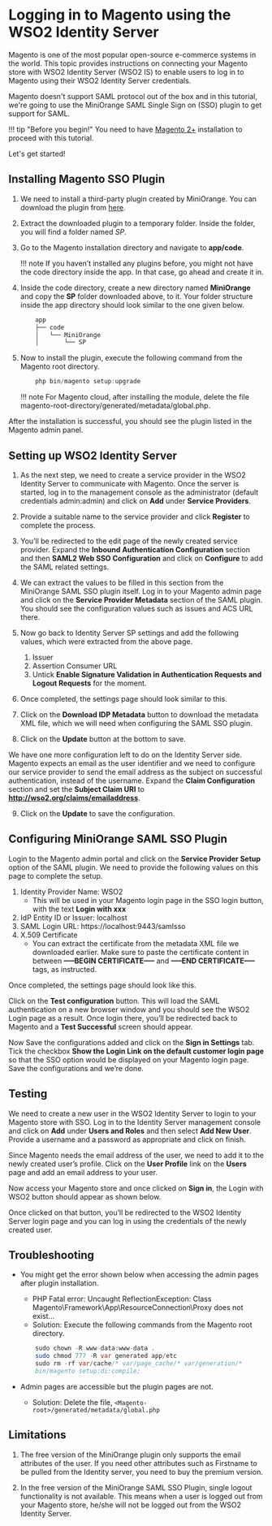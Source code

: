 # Logging in to Magento using the WSO2 Identity Server

Magento is one of the most popular open-source e-commerce systems in the world. This topic provides instructions on connecting your Magento store with WSO2 Identity Server (WSO2 IS) to enable users to log in to Magento using their WSO2 Identity Server credentials.

Magento doesn't support SAML protocol out of the box and in this tutorial, we're going to use the MiniOrange SAML Single Sign on (SSO) plugin to get support for SAML.

!!! tip "Before you begin!"
    You need to have [Magento 2+](https://magento.com/) installation to proceed with this tutorial.


Let's get started!

## Installing Magento SSO Plugin

1. We need to install a third-party plugin created by MiniOrange. You can download the plugin from [here](https://plugins.miniorange.com/magento-saml-single-sign-on-sso).

2. Extract the downloaded plugin to a temporary folder. Inside the folder, you will find a folder named _SP_.

3. Go to the Magento installation directory and navigate to **app/code**.

	!!! note
		If you haven’t installed any plugins before, you might not have the code directory inside the app. In that case, go ahead and create it in.

4. Inside the code directory, create a new directory named **MiniOrange** and copy the **SP** folder downloaded above, to it. Your folder structure inside the app directory should look similar to the one given below.

	```java
		app
		├── code
		│   └── MiniOrange
		│       └── SP
	```

5. Now to install the plugin, execute the following command from the Magento root directory.

	```java
	    php bin/magento setup:upgrade
	```

	!!! note
		For Magento cloud, after installing the module, delete the file magento-root-directory/generated/metadata/global.php.

After the installation is successful, you should see the plugin listed in the Magento admin panel.

<!--![magento-saml-sso-installed-plugin]({{base_path}}/assets/img/tutorials/magento-saml-sso-installed-plugin.png)-->

## Setting up WSO2 Identity Server

1. As the next step, we need to create a service provider in the WSO2 Identity Server to communicate with Magento. Once the server is started, log in to the management console as the administrator (default credentials admin:admin) and click on **Add** under **Service Providers**.

2. Provide a suitable name to the service provider and click **Register** to complete the process.

3. You’ll be redirected to the edit page of the newly created service provider. Expand the **Inbound Authentication Configuration** section and then **SAML2 Web SSO Configuration** and click on **Configure** to add the SAML related settings.

4. We can extract the values to be filled in this section from the MiniOrange SAML SSO plugin itself. Log in to your Magento admin page and click on the **Service Provider Metadata** section of the SAML plugin. You should see the configuration values such as issues and ACS URL there.
	<!--![magento-saml-sso-sp-metadata]({{base_path}}/assets/img/tutorials/magento-saml-sso-sp-metadata.png)-->

5. Now go back to Identity Server SP settings and add the following values, which were extracted from the above page.
    1. Issuer
    2. Assertion Consumer URL
    3. Untick **Enable Signature Validation in Authentication Requests and Logout Requests** for the moment.

6. Once completed, the settings page should look similar to this.
<!--![magento-saml-sso-sp-configurations]({{base_path}}/assets/img/tutorials/magento-saml-sso-sp-configurations.png)-->

7. Click on the **Download IDP Metadata** button to download the metadata XML file, which we will need when configuring the SAML SSO plugin.

8. Click on the **Update** button at the bottom to save.

We have one more configuration left to do on the Identity Server side. Magento expects an email as the user identifier and we need to configure our service provider to send the email address as the subject on successful authentication, instead of the username. Expand the **Claim Configuration** section and set the **Subject Claim URI** to **http://wso2.org/claims/emailaddress**.

9. Click on the **Update** to save the configuration.

## Configuring MiniOrange SAML SSO Plugin

Login to the Magento admin portal and click on the **Service Provider Setup** option of the SAML plugin. We need to provide the following values on this page to complete the setup.

1. Identity Provider Name: WSO2
	- This will be used in your Magento login page in the SSO login button, with the text **Login with xxx**
2. IdP Entity ID or Issuer: localhost
3. SAML Login URL: https://localhost:9443/samlsso
4. X.509 Certificate
	- You can extract the certificate from the metadata XML file we downloaded earlier. Make sure to paste the certificate content in between **—–BEGIN CERTIFICATE—–** and **—–END CERTIFICATE—–** tags, as instructed.

Once completed, the settings page should look like this.
<!-- ![magento-saml-sso-magent-sp-settings]({{base_path}}/assets/img/tutorials/magento-saml-sso-magent-sp-settings.png)-->

Click on the **Test configuration** button. This will load the SAML authentication on a new browser window and you should see the WSO2 Login page as a result. Once login there, you’ll be redirected back to Magento and a **Test Successful** screen should appear.
<!-- ![magento-saml-sso-test-success]({{base_path}}/assets/img/tutorials/magento-saml-sso-test-success.png) -->

Now Save the configurations added and click on the **Sign in Settings** tab. Tick the checkbox **Show the Login Link on the default customer login page** so that the SSO option would be displayed on your Magento login page. Save the configurations and we’re done.

## Testing

We need to create a new user in the WSO2 Identity Server to login to your Magento store with SSO.
Log in to the Identity Server management console and click on **Add** under **Users and Roles** and then select **Add New User**. Provide a username and a password as appropriate and click on finish.

Since Magento needs the email address of the user, we need to add it to the newly created user’s profile.
Click on the **User Profile** link on the **Users** page and add an email address to your user.

Now access your Magento store and once clicked on **Sign in**, the Login with WSO2 button should appear as shown below.

<!-- ![magento-saml-sso-login-page]({{base_path}}/assets/img/tutorials/magento-saml-sso-login-page.png)-->

Once clicked on that button, you’ll be redirected to the WSO2 Identity Server login page and you can log in using the credentials of the newly created user.

<!-- ![magento-saml-sso-testing]({{base_path}}/assets/img/tutorials/magento-saml-sso-testing.gif)-->

## Troubleshooting

- You might get the error shown below when accessing the admin pages after plugin installation.

	- PHP Fatal error:  Uncaught ReflectionException: Class Magento\\Framework\\App\\ResourceConnection\\Proxy does not exist…
	- Solution: Execute the following commands from the Magento root directory.

	``` java
        sudo chown -R www-data:www-data .
        sudo chmod 777 -R var generated app/etc
        sudo rm -rf var/cache/* var/page_cache/* var/generation/*
        bin/magento setup:di:compile;
	```

- Admin pages are accessible but the plugin pages are not.
    - Solution: Delete the file, ```<Magento-root>/generated/metadata/global.php```

## Limitations

1. The free version of the MiniOrange plugin only supports the email attributes of the user. If you need other attributes such as Firstname to be pulled from the Identity server, you need to buy the premium version.

2. In the free version of the MiniOrange SAML SSO Plugin, single logout functionality is not available. This means when a user is logged out from your Magento store, he/she will not be logged out from the WSO2 Identity Server.
